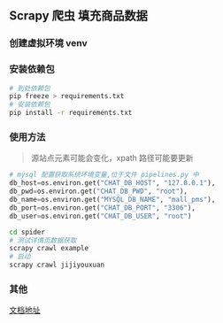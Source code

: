 ## Scrapy 爬虫 填充商品数据

### 创建虚拟环境 venv

### 安装依赖包
```bash
# 到处依赖包
pip freeze > requirements.txt
# 安装依赖包
pip install -r requirements.txt
```
### 使用方法
>源站点元素可能会变化，xpath 路径可能要更新
```python
# mysql 配置获取系统环境变量,位于文件 pipelines.py 中
db_host=os.environ.get("CHAT_DB_HOST", "127.0.0.1"),
db_pwd=os.environ.get("CHAT_DB_PWD", "root"),
db_name=os.environ.get("MYSQL_DB_NAME", "mall_pms"),
db_port=os.environ.get("CHAT_DB_PORT", "3306"),
db_user=os.environ.get("CHAT_DB_USER", "root")
```
```bash
cd spider
# 测试详情页数据获取
scrapy crawl example
# 启动
scrapy crawl jijiyouxuan
```
### 其他
[文档地址](https://www.osgeo.cn/scrapy/topics/media-pipeline.html)